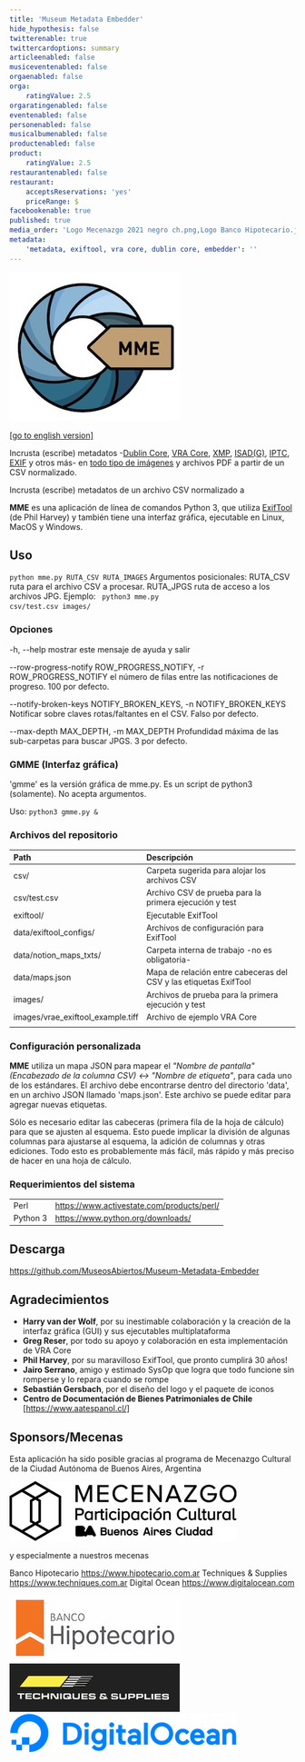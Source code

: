 ```yaml
---
title: 'Museum Metadata Embedder'
hide_hypothesis: false
twitterenable: true
twittercardoptions: summary
articleenabled: false
musiceventenabled: false
orgaenabled: false
orga:
    ratingValue: 2.5
orgaratingenabled: false
eventenabled: false
personenabled: false
musicalbumenabled: false
productenabled: false
product:
    ratingValue: 2.5
restaurantenabled: false
restaurant:
    acceptsReservations: 'yes'
    priceRange: $
facebookenable: true
published: true
media_order: 'Logo Mecenazgo 2021 negro ch.png,Logo Banco Hipotecario.jpg,Logo Techniques.jpg,DO_Logo_Horizontal_Blue.png,mme-logo-300.jpg'
metadata:
    'metadata, exiftool, vra core, dublin core, embedder': ''
---
```


![mme-logo-300](mme-logo-300.jpg "mme-logo-300")

[[go to english version]](https://docs.museosabiertos.org/en/museum-metadata-embedder)

Incrusta (escribe) metadatos -[Dublin Core](https://dublincore.org/specifications/dublin-core/), [VRA Core](https://core.vraweb.org/), [XMP](https://www.adobe.com/products/xmp.html), [ISAD(G)](https://www.ica.org/sites/default/files/CBPS_2000_Guidelines_ISAD(G)_Second-edition_EN.pdf), [IPTC](https://iptc.org/standards/photo-metadata/), [EXIF](https://docs.fileformat.com/image/exif/) y otros más- en [todo tipo de imágenes](https://exiftool.org/#supported) y archivos PDF a partir de un CSV normalizado.

Incrusta (escribe) metadatos de un archivo CSV normalizado a






**MME** es una aplicación de línea de comandos Python 3, que utiliza [ExifTool](https://exiftool.org/) (de Phil Harvey) y también tiene una interfaz gráfica, ejecutable en Linux, MacOS y Windows.

## Uso
<code>python mme.py RUTA_CSV RUTA_IMAGES</code>
Argumentos posicionales: RUTA_CSV ruta para el archivo CSV a procesar. RUTA_JPGS ruta de acceso a los archivos JPG.
Ejemplo: <code> python3 mme.py csv/test.csv images/</code>

### Opciones
-h, --help mostrar este mensaje de ayuda y salir

--row-progress-notify ROW_PROGRESS_NOTIFY, -r ROW_PROGRESS_NOTIFY
el número de filas entre las notificaciones de progreso. 100 por defecto.

--notify-broken-keys NOTIFY_BROKEN_KEYS, -n NOTIFY_BROKEN_KEYS
Notificar sobre claves rotas/faltantes en el CSV. Falso por defecto.

--max-depth MAX_DEPTH, -m MAX_DEPTH
Profundidad máxima de las sub-carpetas para buscar JPGS. 3 por defecto.

### GMME (Interfaz gráfica)
'gmme' es la versión gráfica de mme.py. Es un script de python3 (solamente). No acepta argumentos.

Uso:
<code>python3 gmme.py & </code>

### Archivos del repositorio
| Path                              | Descripción                                                       |
| :-------------------------------- | :---------------------------------------------------------------- |
| csv/                               | Carpeta sugerida para alojar los archivos CSV                     |
| csv/test.csv                      | Archivo CSV de prueba para la primera ejecución y test            |
| exiftool/                          | Ejecutable ExifTool                                               |
| data/exiftool_configs/             | Archivos de configuración para ExifTool                           |
| data/notion_maps_txts/             | Carpeta interna de trabajo -no es obligatoria-                    |
| data/maps.json                    | Mapa de relación entre cabeceras del CSV y las etiquetas ExifTool |
| images/                            | Archivos de prueba para la primera ejecución y test               |
| images/vrae_exiftool_example.tiff | Archivo de ejemplo VRA Core                                       |
|                                   |                                                                   |

### Configuración personalizada
**MME** utiliza un mapa JSON para mapear el _"Nombre de pantalla" (Encabezado de la columna CSV) <-> "Nombre de etiqueta"_, para cada uno de los estándares. El archivo debe encontrarse dentro del directorio 'data', en un archivo JSON llamado 'maps.json'.
Este archivo se puede editar para agregar nuevas etiquetas.

Sólo es necesario editar las cabeceras (primera fila de la hoja de cálculo) para que se ajusten al esquema. Esto puede implicar la división de algunas columnas para ajustarse al esquema, la adición de columnas y otras ediciones. Todo esto es probablemente más fácil, más rápido y más preciso de hacer en una hoja de cálculo.

### Requerimientos del sistema
|          |                                             |
| -------- | ------------------------------------------- |
| Perl     | https://www.activestate.com/products/perl/  |
| Python 3 | https://www.python.org/downloads/ |

## Descarga
https://github.com/MuseosAbiertos/Museum-Metadata-Embedder

## Agradecimientos
* **Harry van der Wolf**, por su inestimable colaboración y la creación de la interfaz gráfica (GUI) y sus ejecutables multiplataforma
* **Greg Reser**, por todo su apoyo y colaboración en esta implementación de VRA Core
* **Phil Harvey**, por su maravilloso ExifTool, que pronto cumplirá 30 años!
* **Jairo Serrano**, amigo y estimado SysOp que logra que todo funcione sin romperse y lo repara cuando se rompe
* **Sebastián Gersbach**, por el diseño del logo y el paquete de iconos
* **Centro de Documentación de Bienes Patrimoniales de Chile** [https://www.aatespanol.cl/]

## Sponsors/Mecenas
Esta aplicación ha sido posible gracias al programa de Mecenazgo Cultural de la Ciudad Autónoma de Buenos Aires, Argentina

![Logo%20Mecenazgo%202021%20negro%20ch](Logo%20Mecenazgo%202021%20negro%20ch.png "Logo%20Mecenazgo%202021%20negro%20ch")

y especialmente a nuestros mecenas

Banco Hipotecario https://www.hipotecario.com.ar
Techniques & Supplies https://www.techniques.com.ar
Digital Ocean https://www.digitalocean.com

![Logo%20Banco%20Hipotecario](Logo%20Banco%20Hipotecario.jpg "Logo%20Banco%20Hipotecario")
![Logo%20Techniques](Logo%20Techniques.jpg "Logo%20Techniques")
![DO_Logo_Horizontal_Blue](DO_Logo_Horizontal_Blue.png "DO_Logo_Horizontal_Blue")